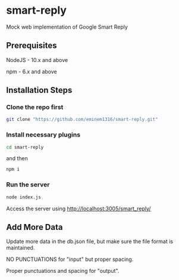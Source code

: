 # smart-reply
Mock web implementation of Google Smart Reply

## Prerequisites
NodeJS - 10.x and above

npm - 6.x and above

## Installation Steps
### Clone the repo first
```sh
git clone "https://github.com/eminem1316/smart-reply.git"
```

### Install necessary plugins
```sh
cd smart-reply
```
and then 
```sh
npm i
```

### Run the server
```sh
node index.js
```

Access the server using [http://localhost:3005/smart_reply/](http://localhost:3005/smart_reply/)

## Add More Data
Update more data in the db.json file, but make sure the file format is maintained.

NO PUNCTUATIONS for "input" but proper spacing.

Proper punctuations and spacing for "output".
